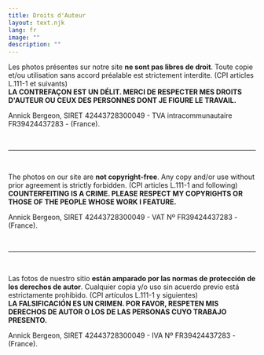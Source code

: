 ```yaml
---
title: Droits d'Auteur
layout: text.njk
lang: fr
image: ""
description: ""
---
```

Les photos présentes sur notre site **ne sont pas libres de droit**. Toute copie et/ou utilisation sans accord préalable est strictement interdite. (CPI articles L.111-1 et suivants)  
**LA CONTREFAÇON EST UN DÉLIT. MERCI DE RESPECTER MES DROITS D'AUTEUR OU CEUX DES PERSONNES DONT JE FIGURE LE TRAVAIL.**  

Annick Bergeon, SIRET 42443728300049 - TVA intracommunautaire FR39424437283 - (France).

&nbsp;

---------------------------------

&nbsp;

The photos on our site are **not copyright-free**. Any copy and/or use without prior agreement is strictly forbidden. (CPI articles L.111-1 and following)  
**COUNTERFEITING IS A CRIME. PLEASE RESPECT MY COPYRIGHTS OR THOSE OF THE PEOPLE WHOSE WORK I FEATURE.**  

Annick Bergeon, SIRET 42443728300049 - VAT Nº FR39424437283 - (France).

&nbsp;

-------------------------------

&nbsp;

Las fotos de nuestro sitio **están amparado por las normas de protección de los derechos de autor**. Cualquier copia y/o uso sin acuerdo previo está estrictamente prohibido. (CPI artículos L.111-1 y siguientes)  
**LA FALSIFICACIÓN ES UN CRIMEN. POR FAVOR, RESPETEN MIS DERECHOS DE AUTOR O LOS DE LAS PERSONAS CUYO TRABAJO PRESENTO.**  

Annick Bergeon, SIRET 42443728300049 - IVA Nº FR39424437283 - (France).
